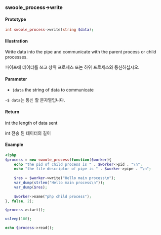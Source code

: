 ### swoole_process->write

#### Prototype

```php
int swoole_process->write(string $data);
```

#### Illustration

Write data into the pipe and communicate with the parent process or child processes.

파이프에 데이터를 쓰고 상위 프로세스 또는 하위 프로세스와 통신하십시오.

#### Parameter

- `$data` the string of data to communicate

-`$ data`는 통신 할 문자열입니다.

#### Return

int the length of data sent

int 전송 된 데이터의 길이

#### Example
```php
<?php
$process = new swoole_process(function($worker){
    echo "the pid of child process is " . $worker->pid . "\n";
    echo "the file descriptor of pipe is " . $worker->pipe . "\n";
    
    $res = $worker->write("Hello main process\n");
    var_dump(strlen("Hello main process\n"));
    var_dump($res);
    
    $worker->name("php child process");
}, false, 2);

$process->start();

usleep(100);

echo $process->read();
```
